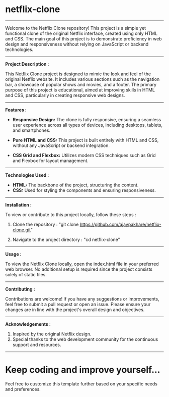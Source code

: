 # netflix-clone
------------------------------------------------------------------------------------------------------------------------------------------------------------------------------------------------------------

Welcome to the Netflix Clone repository! This project is a simple yet functional clone of the original Netflix interface, created using only HTML and CSS. The main goal of this project is to demonstrate proficiency in web design and responsiveness without relying on JavaScript or backend technologies.

------------------------------------------------------------------------------------------------------------------------------------------------------------------------------------------------------------

**Project Description :**

This Netflix Clone project is designed to mimic the look and feel of the original Netflix website. It includes various sections such as the navigation bar, a showcase of popular shows and movies, and a footer. The primary purpose of this project is educational, aimed at improving skills in HTML and CSS, particularly in creating responsive web designs.

------------------------------------------------------------------------------------------------------------------------------------------------------------------------------------------------------------

**Features :**

* **Responsive Design:** The clone is fully responsive, ensuring a seamless user experience across all types of devices, including desktops, tablets, and smartphones.
  
* **Pure HTML and CSS:** This project is built entirely with HTML and CSS, without any JavaScript or backend integration.

* **CSS Grid and Flexbox:** Utilizes modern CSS techniques such as Grid and Flexbox for layout management.
  
------------------------------------------------------------------------------------------------------------------------------------------------------------------------------------------------------------
  
**Technologies Used :**

* **HTML:** The backbone of the project, structuring the content.
* **CSS:** Used for styling the components and ensuring responsiveness.
  
------------------------------------------------------------------------------------------------------------------------------------------------------------------------------------------------------------
  
**Installation :**

To view or contribute to this project locally, follow these steps :

1. Clone the repository : 
"git clone https://github.com/ajaypakhare/netflix-clone.git"

2. Navigate to the project directory :
"cd netflix-clone"

------------------------------------------------------------------------------------------------------------------------------------------------------------------------------------------------------------

**Usage :**

To view the Netflix Clone locally, open the index.html file in your preferred web browser. No additional setup is required since the project consists solely of static files.

------------------------------------------------------------------------------------------------------------------------------------------------------------------------------------------------------------

**Contributing :**

Contributions are welcome! If you have any suggestions or improvements, feel free to submit a pull request or open an issue. Please ensure your changes are in line with the project's overall design and 
objectives.

------------------------------------------------------------------------------------------------------------------------------------------------------------------------------------------------------------

**Acknowledgements :**

1. Inspired by the original Netflix design.
2. Special thanks to the web development community for the continuous support and resources.

------------------------------------------------------------------------------------------------------------------------------------------------------------------------------------------------------------

# Keep coding and improve yourself...

Feel free to customize this template further based on your specific needs and preferences.
